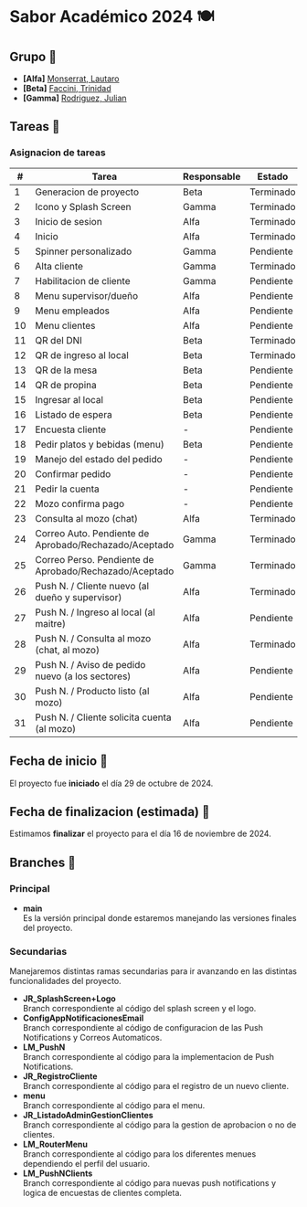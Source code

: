 # Sabor Académico 2024 🍽


## Grupo 🧠
- **[Alfa]** [Monserrat, Lautaro](https://github.com/llauu)
- **[Beta]** [Faccini, Trinidad](https://github.com/trinifaccini)
- **[Gamma]** [Rodriguez, Julian](https://github.com/rodriguezjulian)


## Tareas 📑
### Asignacion de tareas 
| #  | Tarea                                                   | Responsable | Estado    |
| -- | ------------------------------------------------------- | ----------- | --------- |
| 1  | Generacion de proyecto                                  | Beta        | Terminado |
| 2  | Icono y Splash Screen                                   | Gamma       | Terminado |
| 3  | Inicio de sesion                                        | Alfa        | Terminado |
| 4  | Inicio                                                  | Alfa        | Terminado |
| 5  | Spinner personalizado                                   | Gamma       | Pendiente |
| 6  | Alta cliente                                            | Gamma       | Terminado |
| 7  | Habilitacion de cliente                                 | Gamma       | Pendiente |
| 8  | Menu supervisor/dueño                                   | Alfa        | Pendiente |
| 9  | Menu empleados                                          | Alfa        | Pendiente |
| 10 | Menu clientes                                           | Alfa        | Pendiente |
| 11 | QR del DNI                                              | Beta        | Terminado |
| 12 | QR de ingreso al local                                  | Beta        | Terminado |
| 13 | QR de la mesa                                           | Beta        | Pendiente |
| 14 | QR de propina                                           | Beta        | Pendiente |
| 15 | Ingresar al local                                       | Beta        | Pendiente |
| 16 | Listado de espera                                       | Beta        | Pendiente |
| 17 | Encuesta cliente                                        | -           | Pendiente |
| 18 | Pedir platos y bebidas (menu)                           | Beta        | Pendiente |
| 19 | Manejo del estado del pedido                            | -           | Pendiente |
| 20 | Confirmar pedido                                        | -           | Pendiente |
| 21 | Pedir la cuenta                                         | -           | Pendiente |
| 22 | Mozo confirma pago                                      | -           | Pendiente |
| 23 | Consulta al mozo (chat)                                 | Alfa        | Terminado |
| 24 | Correo Auto. Pendiente de Aprobado/Rechazado/Aceptado   | Gamma       | Terminado |
| 25 | Correo Perso. Pendiente de Aprobado/Rechazado/Aceptado  | Gamma       | Terminado |
| 26 | Push N. / Cliente nuevo (al dueño y supervisor)         | Alfa        | Terminado |
| 27 | Push N. / Ingreso al local (al maitre)                  | Alfa        | Pendiente |
| 28 | Push N. / Consulta al mozo (chat, al mozo)              | Alfa        | Terminado |
| 29 | Push N. / Aviso de pedido nuevo (a los sectores)        | Alfa        | Pendiente |
| 30 | Push N. / Producto listo (al mozo)                      | Alfa        | Pendiente |
| 31 | Push N. / Cliente solicita cuenta (al mozo)             | Alfa        | Pendiente |


## Fecha de inicio 📆
El proyecto fue **iniciado** el día 29 de octubre de 2024.


## Fecha de finalizacion (estimada) 📆
Estimamos **finalizar** el proyecto para el día 16 de noviembre de 2024.


## Branches 🌿
### Principal
- **main**<br> Es la versión principal donde estaremos manejando las versiones finales del proyecto.


### Secundarias
Manejaremos distintas ramas secundarias para ir avanzando en las distintas funcionalidades del proyecto.
- **JR_SplashScreen+Logo**<br> Branch correspondiente al código del splash screen y el logo.
- **ConfigAppNotificacionesEmail**<br> Branch correspondiente al código de configuracion de las Push Notifications y Correos Automaticos.
- **LM_PushN**<br> Branch correspondiente al código para la implementacion de Push Notifications.
- **JR_RegistroCliente**<br> Branch correspondiente al código para el registro de un nuevo cliente.
- **menu**<br> Branch correspondiente al código para el menu.
- **JR_ListadoAdminGestionClientes**<br> Branch correspondiente al código para la gestion de aprobacion o no de clientes.
- **LM_RouterMenu**<br> Branch correspondiente al código para los diferentes menues dependiendo el perfil del usuario.
- **LM_PushNClients**<br> Branch correspondiente al código para nuevas push notifications y logica de encuestas de clientes completa.